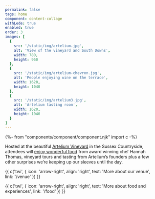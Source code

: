 ```yaml
---
permalink: false
tags: home
component: content-collage
withLede: true
enabled: true
order: 3
images: [
  {
    src: '/static/img/artelium.jpg',
    alt: 'View of the vineyard and South Downs',
    width: 780,
    height: 960
  },
  {
    src: '/static/img/artelium-chevron.jpg',
    alt: 'People enjoying wine on the terrace',
    width: 1620,
    height: 1040
  },
  {
    src: '/static/img/artelium3.jpg',
    alt: 'Artelium tasting room',
    width: 1620,
    height: 1040
  }
]
---
```

{%- from "components/component/component.njk" import c -%}

Hosted at the beautiful [Artelium Vineyard](/venue) in the Sussex Countryside, attendees will [enjoy wonderful food](/food) from award winning chef Hannah Thomas, vineyard tours and tasting from Artelium’s founders plus a few other surprises we’re keeping up our sleeves until the day.

<p>{{ c('twi', { icon: 'arrow-right', align: 'right', text: 'More about our venue', link: '/venue' }) }}</p>

<p>{{ c('twi', { icon: 'arrow-right', align: 'right', text: 'More about food and experiences', link: '/food' }) }}</p>

